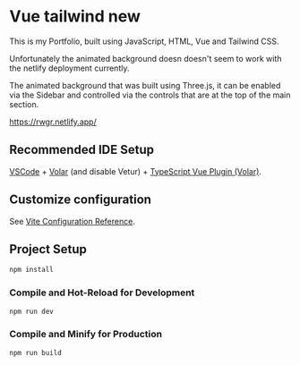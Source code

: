 # Vue tailwind new

This is my Portfolio, built using JavaScript, HTML, Vue and Tailwind CSS.

Unfortunately the animated background doesn doesn't seem to work with the netlify deployment currently.

The animated background that was built using Three.js, it can be enabled via the Sidebar and controlled via the controls that are at the top of the main section.

https://rwgr.netlify.app/

## Recommended IDE Setup

[VSCode](https://code.visualstudio.com/) + [Volar](https://marketplace.visualstudio.com/items?itemName=Vue.volar) (and disable Vetur) + [TypeScript Vue Plugin (Volar)](https://marketplace.visualstudio.com/items?itemName=Vue.vscode-typescript-vue-plugin).

## Customize configuration

See [Vite Configuration Reference](https://vitejs.dev/config/).

## Project Setup

```sh
npm install
```

### Compile and Hot-Reload for Development

```sh
npm run dev
```

### Compile and Minify for Production

```sh
npm run build
```
